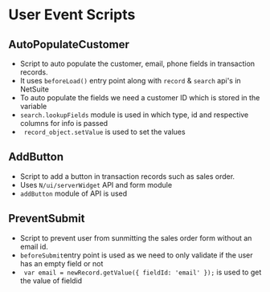 # User Event Scripts

## AutoPopulateCustomer
- Script to auto populate the customer, email, phone fields in transaction records.
- It uses `beforeLoad()` entry point along with `record` & `search` api's in NetSuite
- To auto populate the fields we need a customer ID which is stored in the variable
- `search.lookupFields` module is used in which type, id and respective columns for info is passed
- ` record_object.setValue` is used to set the values

## AddButton
- Script to add a button in transaction records such as sales order.
- Uses `N/ui/serverWidget` API and form module
- `addButton` module of API is used

## PreventSubmit
- Script to prevent user from sunmitting the sales order form without an email id.
- `beforeSubmit`entry point is used as we need to only validate if the user has an empty field or not
- ` var email = newRecord.getValue({ fieldId: 'email' });` is used to get the value of fieldid


